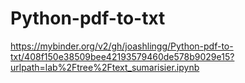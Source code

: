 # Python-pdf-to-txt
[https://mybinder.org/v2/gh/joashlingg/Python-pdf-to-txt/408f150e38509bee42193579460de578b9029e15?urlpath=lab%2Ftree%2Ftext_sumarisier.ipynb 
](https://mybinder.org/v2/gh/joashlingg/Python-pdf-to-txt/408f150e38509bee42193579460de578b9029e15?urlpath=lab%2Ftree%2Ftext_sumarisier.ipynb)
